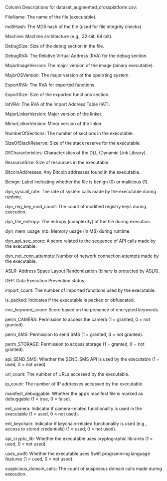 Column Descriptions for dataset_augmented_crossplatform.csv:

FileName: The name of the file (executable).

md5Hash: The MD5 hash of the file (used for file integrity checks).

Machine: Machine architecture (e.g., 32-bit, 64-bit).

DebugSize: Size of the debug section in the file.

DebugRVA: The Relative Virtual Address (RVA) for the debug section.

MajorImageVersion: The major version of the image (binary executable).

MajorOSVersion: The major version of the operating system.

ExportRVA: The RVA for exported functions.

ExportSize: Size of the exported functions section.

IatVRA: The RVA of the Import Address Table (IAT).

MajorLinkerVersion: Major version of the linker.

MinorLinkerVersion: Minor version of the linker.

NumberOfSections: The number of sections in the executable.

SizeOfStackReserve: Size of the stack reserve for the executable.

DllCharacteristics: Characteristics of the DLL (Dynamic Link Library).

ResourceSize: Size of resources in the executable.

BitcoinAddresses: Any Bitcoin addresses found in the executable.

Benign: Label indicating whether the file is benign (0) or malicious (1).

dyn_syscall_rate: The rate of system calls made by the executable during runtime.

dyn_reg_key_mod_count: The count of modified registry keys during execution.

dyn_file_entropy: The entropy (complexity) of the file during execution.

dyn_mem_usage_mb: Memory usage (in MB) during runtime.

dyn_api_seq_score: A score related to the sequence of API calls made by the executable.

dyn_net_conn_attempts: Number of network connection attempts made by the executable.

ASLR: Address Space Layout Randomization (binary is protected by ASLR).

DEP: Data Execution Prevention status.

import_count: The number of imported functions used by the executable.

is_packed: Indicates if the executable is packed or obfuscated.

enc_keyword_score: Score based on the presence of encrypted keywords.

perm_CAMERA: Permission to access the camera (1 = granted, 0 = not granted).

perm_SMS: Permission to send SMS (1 = granted, 0 = not granted).

perm_STORAGE: Permission to access storage (1 = granted, 0 = not granted).

api_SEND_SMS: Whether the SEND_SMS API is used by the executable (1 = used, 0 = not used).

url_count: The number of URLs accessed by the executable.

ip_count: The number of IP addresses accessed by the executable.

manifest_debuggable: Whether the app’s manifest file is marked as debuggable (1 = true, 0 = false).

ent_camera: Indicator if camera-related functionality is used in the executable (1 = used, 0 = not used).

ent_keychain: Indicator if keychain-related functionality is used (e.g., access to stored credentials) (1 = used, 0 = not used).

api_crypto_lib: Whether the executable uses cryptographic libraries (1 = used, 0 = not used).

uses_swift: Whether the executable uses Swift programming language features (1 = used, 0 = not used).

suspicious_domain_calls: The count of suspicious domain calls made during execution.
